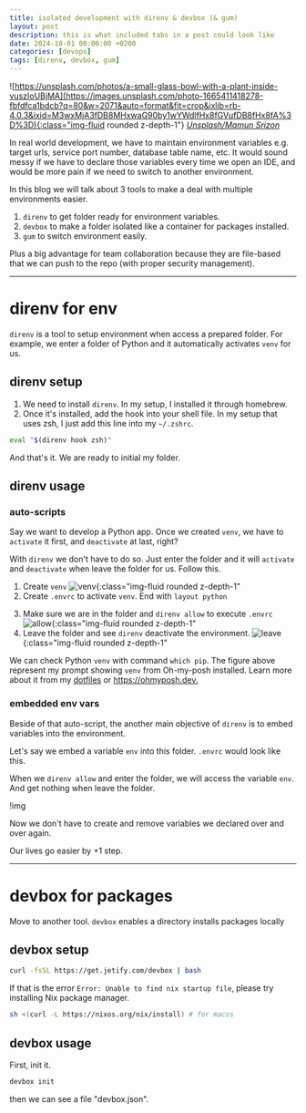 ```yaml
---
title: isolated development with direnv & devbox (& gum)
layout: post
description: this is what included tabs in a post could look like
date: 2024-10-01 00:00:00 +0200
categories: [devops]
tags: [direnv, devbox, gum]
---
```

![https://unsplash.com/photos/a-small-glass-bowl-with-a-plant-inside-vuszIoUBjMA](https://images.unsplash.com/photo-1665411418278-fbfdfca1bdcb?q=80&w=2071&auto=format&fit=crop&ixlib=rb-4.0.3&ixid=M3wxMjA3fDB8MHxwaG90by1wYWdlfHx8fGVufDB8fHx8fA%3D%3D){:class="img-fluid rounded z-depth-1"}
*[Unsplash/Mamun Srizon](https://unsplash.com/photos/a-small-glass-bowl-with-a-plant-inside-vuszIoUBjMA)*

In real world development, we have to maintain environment variables e.g. target urls, service port number, database table name, etc. It would sound messy if we have to declare those variables every time we open an IDE, and would be more pain if we need to switch to another environment.

In this blog we will talk about 3 tools to make a deal with multiple environments easier.

1. `direnv` to get folder ready for environment variables.
1. `devbox` to make a folder isolated like a container for packages installed.
1. `gum` to switch environment easily.

Plus a big advantage for team collaboration because they are file-based that we can push to the repo (with proper security management).

---

# direnv for env

`direnv` is a tool to setup environment when access a prepared folder. For example, we enter a folder of Python and it automatically activates `venv` for us.

## direnv setup

1. We need to install `direnv`. In my setup, I installed it through homebrew.
1. Once it's installed, add the hook into your shell file. In my setup that uses zsh, I just add this line into my `~/.zshrc`.

```sh
eval "$(direnv hook zsh)"
```

And that's it. We are ready to initial my folder.

## direnv usage

### auto-scripts

Say we want to develop a Python app. Once we created `venv`, we have to `activate` it first, and `deactivate` at last, right?

With `direnv` we don't have to do so. Just enter the folder and it will `activate` and `deactivate` when leave the folder for us. Follow this.

1. Create `venv`
![venv](https://bluebirzdotnet.s3.ap-southeast-1.amazonaws.com/direnv-devbox-gum/dir01-venv.png){:class="img-fluid rounded z-depth-1"
2. Create `.envrc` to activate `venv`. End with `layout python`

<script src="https://gist.github.com/bluebirz/b3ae7f0d6f621fed566f9c39305b8763.js?file=.envrc"></script>

3. Make sure we are in the folder and `direnv allow` to execute `.envrc`
![allow](https://bluebirzdotnet.s3.ap-southeast-1.amazonaws.com/direnv-devbox-gum/dir02-allow.png){:class="img-fluid rounded z-depth-1"
4. Leave the folder and see `direnv` deactivate the environment.
![leave](https://bluebirzdotnet.s3.ap-southeast-1.amazonaws.com/direnv-devbox-gum/dir03-leave.png){:class="img-fluid rounded z-depth-1"

We can check Python `venv` with command `which pip`. The figure above represent my prompt showing `venv` from Oh-my-posh installed. Learn more about it from my [dotfiles](https://github.com/bluebirz/dotfiles) or <https://ohmyposh.dev.>

### embedded env vars

Beside of that auto-script, the another main objective of `direnv` is to embed variables into the environment.

Let's say we embed a variable `env` into this folder. `.envrc` would look like this.

<script src="https://gist.github.com/bluebirz/b3ae7f0d6f621fed566f9c39305b8763.js?file=.envrc-export"></script>

When we `direnv allow` and enter the folder, we will access the variable `env`. And get nothing when leave the folder.

!img

Now we don't have to create and remove variables we declared over and over again.

Our lives go easier by +1 step.

---

# devbox for packages

Move to another tool. `devbox` enables a directory installs packages locally

## devbox setup

```sh
curl -fsSL https://get.jetify.com/devbox | bash
```

If that is the error `Error: Unable to find nix startup file`, please try installing Nix package manager.

```sh
sh <(curl -L https://nixos.org/nix/install) # for macos
```

## devbox usage

First, init it.

```sh
devbox init
```

then we can see a file "devbox.json".
<script src="https://gist.github.com/bluebirz/b3ae7f0d6f621fed566f9c39305b8763.js?file=devbox.json"></script>
